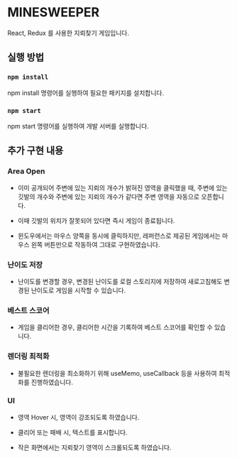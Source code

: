 # MINESWEEPER

React, Redux 를 사용한 지뢰찾기 게임입니다.

## 실행 방법

### `npm install`

npm install 명령어를 실행하여 필요한 패키지를 설치합니다.

### `npm start`

npm start 명령어를 실행하여 개발 서버를 실행합니다.

## 추가 구현 내용

### Area Open

- 이미 공개되어 주변에 있는 지뢰의 개수가 밝혀진 영역을 클릭했을 때, 주변에 있는 깃발의 개수와 주변에 있는 지뢰의 개수가 같다면 주변 영역을 자동으로 오픈합니다.

- 이때 깃발의 위치가 잘못되어 있다면 즉시 게임이 종료됩니다.

- 윈도우에서는 마우스 양쪽을 동시에 클릭하지만, 레퍼런스로 제공된 게임에서는 마우스 왼쪽 버튼만으로 작동하여 그대로 구현하였습니다.

### 난이도 저장

- 난이도를 변경할 경우, 변경된 난이도를 로컬 스토리지에 저장하여 새로고침해도 변경된 난이도로 게임을 시작할 수 있습니다.

### 베스트 스코어

- 게임을 클리어한 경우, 클리어한 시간을 기록하여 베스트 스코어를 확인할 수 있습니다.

### 렌더링 최적화

- 불필요한 렌더링을 최소화하기 위해 useMemo, useCallback 등을 사용하여 최적화를 진행하였습니다.

### UI

- 영역 Hover 시, 영역이 강조되도록 하였습니다.

- 클리어 또는 패배 시, 텍스트를 표시합니다.

- 작은 화면에서는 지뢰찾기 영역이 스크롤되도록 하였습니다.
